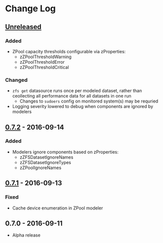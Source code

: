# Change Log

## [Unreleased]
### Added
 * ZPool capacity thresholds configurable via zProperties:
   * zZPoolThresholdWarning
   * zZPoolThresholdError
   * zZPoolThresholdCritical

### Changed
 * `zfs get` datasource runs once per modeled dataset, rather than ceollecting all performance data for all datasets in one run 
   * Changes to `sudoers` config on monitored system(s) may be requried
 * Logging severity lowered to debug when components are ignored by modelers


## [0.7.2] - 2016-09-14
### Added
 * Modelers ignore components based on zProperties:
   * zZFSDatasetIgnoreNames
   * zZFSDatasetIgnoreTypes
   * zZPoolIgnoreNames


## [0.7.1] - 2016-09-13
### Fixed
 * Cache device enumeration in ZPool modeler


## 0.7.0 - 2016-09-11
 * Alpha release


[Unreleased]: https://github.com/daviswr/ZenPacks.daviswr.ZFS/compare/0.7.2...HEAD
[0.7.2]: https://github.com/daviswr/ZenPacks.daviswr.ZFS/compare/0.7.1...0.7.2 
[0.7.1]: https://github.com/daviswr/ZenPacks.daviswr.ZFS/compare/0.7.0...0.7.1
